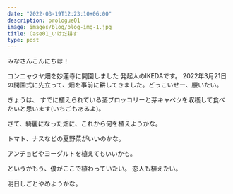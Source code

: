 ```yaml
---
date: "2022-03-19T12:23:10+06:00"
description: prologue01
image: images/blog/blog-img-1.jpg
title: Case01_いけだ耕す
type: post
---
```


みなさんこんにちは！

コンニャクヤ畑を妙蓮寺に開園しました
発起人のIKEDAです。 2022年3月21日の開園式に先立って、畑を事前に耕してきました。どっこいせー、腰いたい。

きょうは、
すでに植えられている茎ブロッコリーと芽キャベツを収穫して食べたいと思います(いちごもあるよ)。

さて、綺麗になった畑に、これから何を植えようかな。

トマト、ナスなどの夏野菜がいいのかな。

アンチョビやヨーグルトを植えてもいいかも。

というかもう、僕がここで植わっていたい。
恋人も植えたい。

明日しごとやめようかな。

